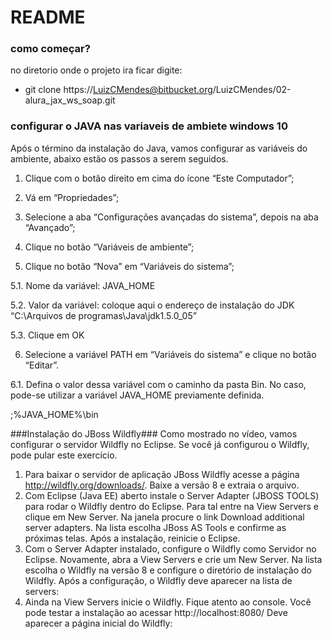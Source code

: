 # README #

### como começar? ###
no diretorio onde o projeto ira ficar digite:
* git clone https://LuizCMendes@bitbucket.org/LuizCMendes/02-alura_jax_ws_soap.git


### configurar o JAVA nas variaveis de ambiete windows 10 ###

Após o término da instalação do Java, vamos configurar as variáveis do ambiente, abaixo estão os passos a serem seguidos.

1. Clique com o botão direito em cima do ícone “Este Computador”;

2. Vá em “Propriedades”;

3. Selecione a aba “Configurações avançadas do sistema”, depois na aba “Avançado”;

4. Clique no botão “Variáveis de ambiente”;

5. Clique no botão “Nova” em “Variáveis do sistema”;

5.1. Nome da variável: JAVA_HOME

5.2. Valor da variável: coloque aqui o endereço de instalação do JDK “C:\Arquivos de programas\Java\jdk1.5.0_05”

5.3. Clique em OK

6. Selecione a variável PATH em “Variáveis do sistema” e clique no botão “Editar”.

6.1. Defina o valor dessa variável com o caminho da pasta Bin. No caso, pode-se utilizar a variável JAVA_HOME previamente definida.

;%JAVA_HOME%\bin




###Instalação do JBoss Wildfly###
Como mostrado no vídeo, vamos configurar o servidor Wildfly no Eclipse. Se você já configurou o Wildfly, pode pular este exercício.
1) Para baixar o servidor de aplicação JBoss Wildfly acesse a página http://wildfly.org/downloads/. Baixe a versão 8 e extraia o arquivo.
2) Com Eclipse (Java EE) aberto instale o Server Adapter (JBOSS TOOLS)  para rodar o Wildfly dentro do Eclipse. Para tal entre na View Servers e clique em New Server. 
Na janela procure o link Download additional server adapters. Na lista escolha JBoss AS Tools e confirme as próximas telas. Após a instalação, reinicie o Eclipse.
3) Com o Server Adapter instalado, configure o Wildfly como Servidor no Eclipse. Novamente, abra a View Servers e crie um New Server. Na lista escolha o Wildfly na versão 8 e 
configure o diretório de instalação do Wildfly. Após a configuração, o Wildfly deve aparecer na lista de servers:
4) Ainda na View Servers inicie o Wildfly. Fique atento ao console.
Você pode testar a instalação ao acessar http://localhost:8080/
Deve aparecer a página inicial do Wildfly:
